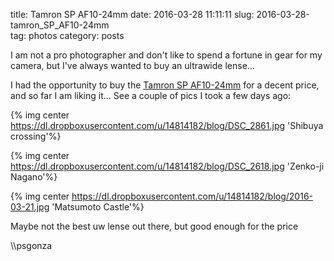 title: Tamron SP AF10-24mm
date: 2016-03-28 11:11:11
slug: 2016-03-28-tamron_SP_AF10-24mm  
tag: photos
category: posts

I am not a pro photographer and don't like to spend a fortune in gear for my camera, but I've always wanted to buy an ultrawide lense...

I had the opportunity to buy the [Tamron SP AF10-24mm](http://www.dpreview.com/reviews/tamron-10-24-3p5-5p6-n15) for a decent price, and so far I am liking it... See a couple of pics I took a few days ago:

{% img center https://dl.dropboxusercontent.com/u/14814182/blog/DSC_2861.jpg 'Shibuya crossing'%}

{% img center https://dl.dropboxusercontent.com/u/14814182/blog/DSC_2618.jpg 'Zenko-ji Nagano'%}

{% img center https://dl.dropboxusercontent.com/u/14814182/blog/2016-03-21.jpg 'Matsumoto Castle'%}

Maybe not the best uw lense out there, but good enough for the price

\\\psgonza
